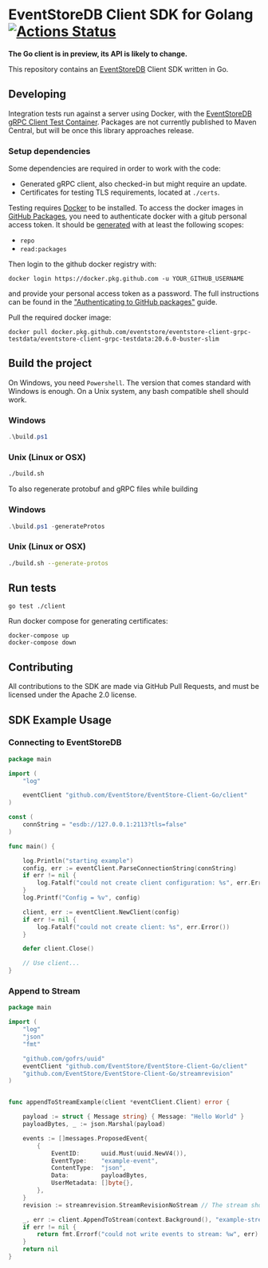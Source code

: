 # EventStoreDB Client SDK for Golang [![Actions Status](https://github.com/eventstore/EventStore-Client-Go/workflows/CI/badge.svg?branch=master)](https://github.com/eventstore/EventStore-Client-Go/actions)

**The Go client is in preview, its API is likely to change.**

This repository contains an [EventStoreDB][es] Client SDK written in Go.

## Developing

Integration tests run against a server using Docker, with the [EventStoreDB gRPC Client Test Container][container]. Packages are not currently published to Maven Central, but will be once this library approaches release.

### Setup dependencies

Some dependencies are required in order to work with the code:
* Generated gRPC client, also checked-in but might require an update.
* Certificates for testing TLS requirements, located at `./certs`.

Testing requires [Docker] to be installed. To access the docker images in [GitHub Packages][ghp], you need to authenticate docker with a gitub personal access token. It should be [generated](https://github.com/settings/tokens/new) with at least the following scopes:
- `repo`
- `read:packages`

Then login to the github docker registry with:
```shell
docker login https://docker.pkg.github.com -u YOUR_GITHUB_USERNAME
```

and provide your personal access token as a password. The full instructions can be found in the ["Authenticating to GitHub packages"](https://docs.github.com/en/free-pro-team@latest/packages/guides/configuring-docker-for-use-with-github-packages#authenticating-to-github-packages) guide.

Pull the required docker image:
```shell
docker pull docker.pkg.github.com/eventstore/eventstore-client-grpc-testdata/eventstore-client-grpc-testdata:20.6.0-buster-slim
```
## Build the project
On Windows, you need `Powershell`. The version that comes standard with Windows is enough.
On a Unix system, any bash compatible shell should work.

### Windows
```powershell
.\build.ps1
```

### Unix (Linux or OSX)
```bash
./build.sh
```

To also regenerate protobuf and gRPC files while building
### Windows
```powershell
.\build.ps1 -generateProtos
```

### Unix (Linux or OSX)
```bash
./build.sh --generate-protos
```

## Run tests
```shell
go test ./client
```

Run docker compose for generating certificates:
```shell
docker-compose up
docker-compose down
```


## Contributing

All contributions to the SDK are made via GitHub Pull Requests, and must be licensed under the Apache 2.0 license.

[container]: https://github.com/EventStore/EventStore-Client-gRPC-TestData
[docker]: https://www.docker.com/
[es]: https://eventstore.com
[ghp]: https://github.com/features/packages

## SDK Example Usage

### Connecting to EventStoreDB

```go
package main

import (
	"log"

	eventClient "github.com/EventStore/EventStore-Client-Go/client"
)

const (
	connString = "esdb://127.0.0.1:2113?tls=false"
)

func main() {

	log.Println("starting example")
	config, err := eventClient.ParseConnectionString(connString)
	if err != nil {
		log.Fatalf("could not create client configuration: %s", err.Error())
	}
	log.Printf("Config = %v", config)

	client, err := eventClient.NewClient(config)
	if err != nil {
		log.Fatalf("could not create client: %s", err.Error())
	}

	defer client.Close()

    // Use client...
}
```

### Append to Stream

```go
package main

import (
	"log"
    "json"
    "fmt"

    "github.com/gofrs/uuid"
    eventClient "github.com/EventStore/EventStore-Client-Go/client"
	"github.com/EventStore/EventStore-Client-Go/streamrevision"
)


func appendToStreamExample(client *eventClient.Client) error {

    payload := struct { Message string} { Message: "Hello World" }
    payloadBytes, _ := json.Marshal(payload)

    events := []messages.ProposedEvent{
        {
            EventID:      uuid.Must(uuid.NewV4()),
            EventType:    "example-event",
            ContentType:  "json",
            Data:         payloadBytes,
            UserMetadata: []byte{},
        },
	}
	revision := streamrevision.StreamRevisionNoStream // The stream should not exist yet

	_, err := client.AppendToStream(context.Background(), "example-stream", revision, events)
	if err != nil {
		return fmt.Errorf("could not write events to stream: %w", err)
	}
	return nil
}
```
